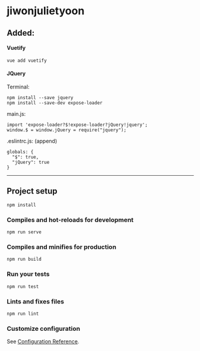 # jiwonjulietyoon

## Added:

#### Vuetify
`vue add vuetify`

#### JQuery
Terminal:
```
npm install --save jquery
npm install --save-dev expose-loader
``` 

main.js:
```
import 'expose-loader?$!expose-loader?jQuery!jquery';
window.$ = window.jQuery = require("jquery");
```

.eslintrc.js: (append)
```
globals: {
  "$": true,
  "jQuery": true
}

```


--------------------

## Project setup
```
npm install
```

### Compiles and hot-reloads for development
```
npm run serve
```

### Compiles and minifies for production
```
npm run build
```

### Run your tests
```
npm run test
```

### Lints and fixes files
```
npm run lint
```

### Customize configuration
See [Configuration Reference](https://cli.vuejs.org/config/).
